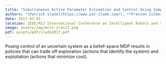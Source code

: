 ```yaml
---
title: "Simultaneous Active Parameter Estimation and Control Using Sampling-Based Bayesian Reinforcement Learning"
authors: "[Patrick Slade](https://www.pat-slade.com/), **Preston Culbertson**, [Zachary Sunberg](https://www.colorado.edu/aerospace/zachary-sunberg), and [Mykel Kochenderfer](https://mykel.kochenderfer.com/)"
date: 2017-03-01
location: IEEE/RSJ International Conference on Intelligent Robots and Systems
image: assets/img/mcts-iros17.png
pdf: assets/pdf/slade2017.pdf
---
```

Posing control of an uncertain system as a belief-space MDP results in policies that can trade off exploration (actions that identify the system) and exploitation (actions that minimize cost).